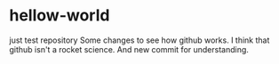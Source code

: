 # hellow-world
just test repository
Some changes to see how github works. I think that github isn't a rocket science.
And new commit for understanding.
